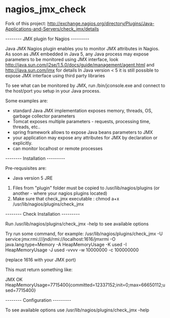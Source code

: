 nagios_jmx_check
================

Fork of this project: http://exchange.nagios.org/directory/Plugins/Java-Applications-and-Servers/check_jmx/details

-------- JMX plugin for Nagios ---------

Java JMX Nagios plugin enables you to monitor JMX attributes in Nagios.
As soon as JMX embedded in Java 5, any Java process may expose parameters to be monitored using JMX interface,
look http://java.sun.com/j2se/1.5.0/docs/guide/management/agent.html and http://java.sun.com/jmx for details
In Java version < 5 it is still possible to expose JMX interface using third party libraries

To see what can be monitored by JMX, run <JDK>/bin/jconsole.exe and connect to
the host/port you setup in your Java process.

Some examples are:
* standard Java JMX implementation exposes memory, threads, OS, garbage collector parameters
* Tomcat exposes multiple parameters - requests, processing time, threads, etc..
* spring framework allows to expose Java beans parameters to JMX
* your application may expose any attributes for JMX by declaration or explicitly.
* can monitor localhost or remote processes

-------- Installation ---------

Pre-requsisites are:
- Java version 5 JRE

1) Files from "plugin" folder must be copied to /usr/lib/nagios/plugins (or another - where your nagios plugins located)
2) Make sure that check_jmx executable : chmod a+x /usr/lib/nagios/plugins/check_jmx


-------- Check Installation ---------

Run /usr/lib/nagios/plugins/check_jmx -help to see available options

Try run some command, for example:
/usr/lib/nagios/plugins/check_jmx -U service:jmx:rmi:///jndi/rmi://localhost:1616/jmxrmi -O java.lang:type=Memory -A HeapMemoryUsage -K used -I HeapMemoryUsage -J used -vvvv -w 10000000 -c 100000000

(replace 1616 with your JMX port)

This must return something like:

JMX OK HeapMemoryUsage=7715400{committed=12337152;init=0;max=66650112;used=7715400}

-------- Configuration ---------

To see available options use
/usr/lib/nagios/plugins/check_jmx -help